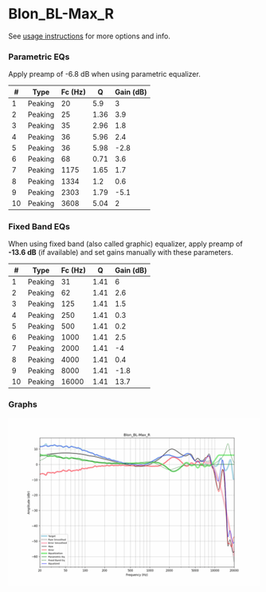 # Blon_BL-Max_R
See [usage instructions](https://github.com/jaakkopasanen/AutoEq#usage) for more options and info.

### Parametric EQs
Apply preamp of -6.8 dB when using parametric equalizer.

|   # | Type    |   Fc (Hz) |    Q |   Gain (dB) |
|-----|---------|-----------|------|-------------|
|   1 | Peaking |        20 | 5.9  |         3   |
|   2 | Peaking |        25 | 1.36 |         3.9 |
|   3 | Peaking |        35 | 2.96 |         1.8 |
|   4 | Peaking |        36 | 5.96 |         2.4 |
|   5 | Peaking |        36 | 5.98 |        -2.8 |
|   6 | Peaking |        68 | 0.71 |         3.6 |
|   7 | Peaking |      1175 | 1.65 |         1.7 |
|   8 | Peaking |      1334 | 1.2  |         0.6 |
|   9 | Peaking |      2303 | 1.79 |        -5.1 |
|  10 | Peaking |      3608 | 5.04 |         2   |

### Fixed Band EQs
When using fixed band (also called graphic) equalizer, apply preamp of **-13.6 dB** (if available) and set gains manually with these parameters.

|   # | Type    |   Fc (Hz) |    Q |   Gain (dB) |
|-----|---------|-----------|------|-------------|
|   1 | Peaking |        31 | 1.41 |         6   |
|   2 | Peaking |        62 | 1.41 |         2.6 |
|   3 | Peaking |       125 | 1.41 |         1.5 |
|   4 | Peaking |       250 | 1.41 |         0.3 |
|   5 | Peaking |       500 | 1.41 |         0.2 |
|   6 | Peaking |      1000 | 1.41 |         2.5 |
|   7 | Peaking |      2000 | 1.41 |        -4   |
|   8 | Peaking |      4000 | 1.41 |         0.4 |
|   9 | Peaking |      8000 | 1.41 |        -1.8 |
|  10 | Peaking |     16000 | 1.41 |        13.7 |

### Graphs
![](./Blon_BL-Max_R.png)
